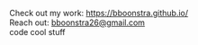 Check out my work: https://bboonstra.github.io/<br/>
Reach out: <a href="mailto:bboonstra26@gmail.com">bboonstra26@gmail.com</a><br/>
code cool stuff
